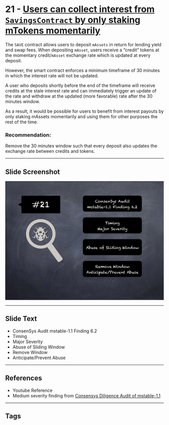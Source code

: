 
# 21 - [Users can collect interest from `SavingsContract` by only staking mTokens momentarily](./Users%20can%20collect%20interest%20from%20`SavingsContract`%20by%20only%20staking%20mTokens%20momentarily.md)

The `SAVE` contract allows users to deposit `mAssets` in return for lending yield and swap fees. When depositing `mAsset`, users receive a “credit” tokens at the momentary credit/`mAsset` exchange rate which is updated at every deposit. 

However, the smart contract enforces a minimum timeframe of 30 minutes in which the interest rate will not be updated. 

A user who deposits shortly before the end of the timeframe will receive credits at the stale interest rate and can immediately trigger an update of the rate and withdraw at the updated (more favorable) rate after the 30 minutes window. 

As a result, it would be possible for users to benefit from interest payouts by only staking mAssets momentarily and using them for other purposes the rest of the time.
### Recommendation:
Remove the 30 minutes window such that every deposit also updates the exchange rate between credits and tokens.
___
## Slide Screenshot
![021.png](../../images/7.%20Audit%20Findings%20101/021.png)
___
## Slide Text
- ConsenSys Audit mstable-1.1 Finding 6.2
- Timing
- Major Severity
- Abuse of Sliding Window
- Remove Window
- Anticipate/Prevent Abuse
___
## References
- Youtube Reference
- Medium severity finding from [Consensys Diligence Audit of mstable-1.1](https://consensys.net/diligence/audits/2020/07/mstable-1.1/#users-can-collect-interest-from-savingscontract-by-only-staking-mtokens-momentarily)
___
## Tags
